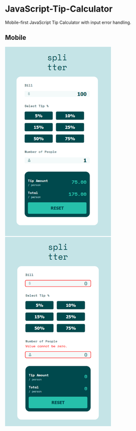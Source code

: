 # JavaScript-Tip-Calculator

Mobile-first JavaScript Tip Calculator with input error handling.

## Mobile
<img src="https://github.com/AshleyColman/JavaScript-Tip-Calculator/blob/Main/mobile.png" width="350"> <img src="https://github.com/AshleyColman/JavaScript-Tip-Calculator/blob/Main/mobile-error.png" width="350">
